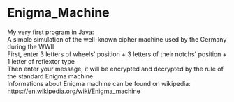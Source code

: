 # Enigma_Machine
My very first program in Java: <br />
A simple simulation of the well-known cipher machine used by the Germany during the WWII <br />
First, enter 3 letters of wheels' position + 3 letters of their notchs' position + 1 letter of reflextor type <br />
Then enter your message, it will be encrypted and decrypted by the rule of the standard Enigma machine <br/>
Informations about Enigma machine can be found on wikipedia: https://en.wikipedia.org/wiki/Enigma_machine
